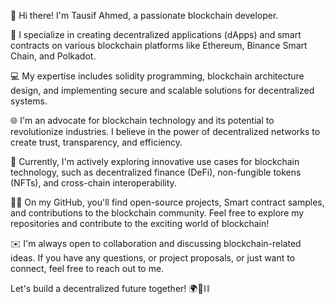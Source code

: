 👋 Hi there! I'm Tausif Ahmed, a passionate blockchain developer.

🔗 I specialize in creating decentralized applications (dApps) and smart contracts on various blockchain platforms like Ethereum, Binance Smart Chain, and Polkadot.

💻 My expertise includes solidity programming, blockchain architecture design, and implementing secure and scalable solutions for decentralized systems.

🌐 I'm an advocate for blockchain technology and its potential to revolutionize industries. I believe in the power of decentralized networks to create trust, transparency, and efficiency.

🚀 Currently, I'm actively exploring innovative use cases for blockchain technology, such as decentralized finance (DeFi), non-fungible tokens (NFTs), and cross-chain interoperability.

👨‍💻 On my GitHub, you'll find open-source projects, Smart contract samples, and contributions to the blockchain community. Feel free to explore my repositories and contribute to the exciting world of blockchain!

✉️ I'm always open to collaboration and discussing blockchain-related ideas. If you have any questions, or project proposals, or just want to connect, feel free to reach out to me.

Let's build a decentralized future together! 🌍🔗⛓️
